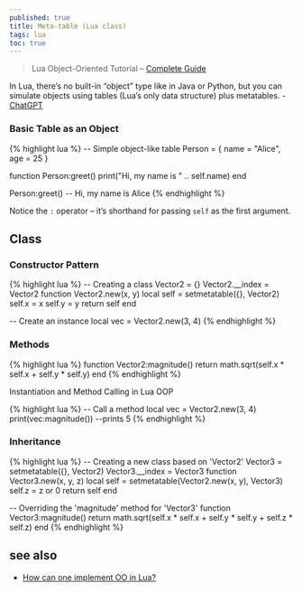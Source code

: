 ```yaml
---
published: true
title: Meta-table (Lua class)
tags: lua
toc: true
---
```

> Lua Object-Oriented Tutorial – [Complete Guide](https://gamedevacademy.org/lua-object-oriented-tutorial-complete-guide/)

In Lua, there’s no built-in “object” type like in Java or Python, but you can simulate objects using tables (Lua’s only data structure) plus metatables. - [ChatGPT](https://chatgpt.com/share/68ba9ed4-53ac-800d-a165-271314f04b2a)

### Basic Table as an Object

{% highlight lua %}
-- Simple object-like table
Person = {
    name = "Alice",
    age = 25
}

function Person:greet()
    print("Hi, my name is " .. self.name)
end

Person:greet()  -- Hi, my name is Alice
{% endhighlight %}

Notice the `:` operator – it’s shorthand for passing `self` as the first argument.

## Class
### Constructor Pattern

{% highlight lua %}
-- Creating a class
Vector2 = {}
Vector2.__index = Vector2
function Vector2.new(x, y)
  local self = setmetatable({}, Vector2)
  self.x = x
  self.y = y
  return self
end

-- Create an instance
local vec = Vector2.new(3, 4)
{% endhighlight %}

### Methods 
{% highlight lua %}
function Vector2:magnitude()
  return math.sqrt(self.x * self.x + self.y * self.y)
end
{% endhighlight %}

Instantiation and Method Calling in Lua OOP

{% highlight lua %}
-- Call a method
local vec = Vector2.new(3, 4)
print(vec:magnitude())  --prints 5
{% endhighlight %}

### Inheritance

{% highlight lua %}
-- Creating a new class based on 'Vector2'
Vector3 = setmetatable({}, Vector2)
Vector3.__index = Vector3
function Vector3.new(x, y, z)
 local self = setmetatable(Vector2.new(x, y), Vector3)
 self.z = z or 0
 return self
end

-- Overriding the 'magnitude' method for 'Vector3'
function Vector3:magnitude()
 return math.sqrt(self.x * self.x + self.y * self.y + self.z * self.z)
end
{% endhighlight %}

## see also
- [How can one implement OO in Lua?](https://stackoverflow.com/questions/4799078/how-can-one-implement-oo-in-lua)
